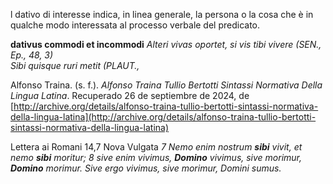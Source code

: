 l dativo di interesse indica, in linea generale, la persona o la cosa che è in qualche modo interessata al processo verbale del predicato.

**dativus commodi et incommodi**
*Alteri vivas oportet, si vis tibi  vivere (SEN., Ep., 48, 3)*  
*Sibi quisque ruri metit (PLAUT.,*


Alfonso Traina. (s. f.). _Alfonso Traina Tullio Bertotti Sintassi Normativa Della Lingua Latina_. Recuperado 26 de septiembre de 2024, de [http://archive.org/details/alfonso-traina-tullio-bertotti-sintassi-normativa-della-lingua-latina](http://archive.org/details/alfonso-traina-tullio-bertotti-sintassi-normativa-della-lingua-latina)

Lettera ai Romani 14,7 Nova Vulgata
*7 Nemo enim nostrum **sibi** vivit, et nemo **sibi** moritur; 8 sive enim vivimus, **Domino** vivimus, sive morimur, **Domino** morimur. Sive ergo vivimus, sive morimur, Domini sumus.*